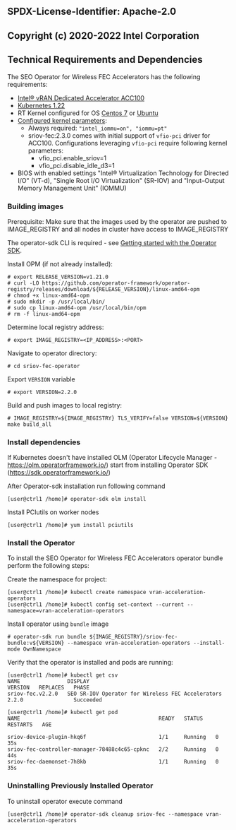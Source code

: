 ## SPDX-License-Identifier: Apache-2.0
## Copyright (c) 2020-2022 Intel Corporation

## Technical Requirements and Dependencies

The SEO Operator for Wireless FEC Accelerators has the following requirements:

- [Intel® vRAN Dedicated Accelerator ACC100](https://builders.intel.com/docs/networkbuilders/intel-vran-dedicated-accelerator-acc100-product-brief.pdf)
- [Kubernetes 1.22](https://kubernetes.io/blog/2021/08/04/kubernetes-1-22-release-announcement/)
- RT Kernel configured for OS [Centos 7](https://linuxsoft.cern.ch/cern/centos/7/rt/x86_64/repoview/kernel-rt.html) or [Ubuntu](https://askubuntu.com/questions/1349568/installing-real-time-patch-for-ubuntu-20-04)
- [Configured kernel parameters](https://wiki.ubuntu.com/Kernel/KernelBootParameters#Permanently_Add_a_Kernel_Boot_Parameter): 
  - Always required: `"intel_iommu=on", "iommu=pt"`
  - sriov-fec:2.3.0 comes with initial support of `vfio-pci` driver for ACC100. Configurations leveraging `vfio-pci` require following kernel parameters:
    - vfio_pci.enable_sriov=1
    - vfio_pci.disable_idle_d3=1
- BIOS with enabled settings "Intel® Virtualization Technology for Directed I/O" (VT-d), "Single Root I/O Virtualization" (SR-IOV) and "Input–Output Memory Management Unit" (IOMMU)

### Building images
Prerequisite: Make sure that the images used by the operator are pushed to IMAGE_REGISTRY and all nodes in cluster have access to IMAGE_REGISTRY

The operator-sdk CLI is required - see [Getting started with the Operator SDK](https://docs.openshift.com/container-platform/4.6/operators/operator_sdk/osdk-getting-started.html#osdk-installing-cli_osdk-getting-started).

Install OPM (if not already installed):

```shell
# export RELEASE_VERSION=v1.21.0
# curl -LO https://github.com/operator-framework/operator-registry/releases/download/${RELEASE_VERSION}/linux-amd64-opm
# chmod +x linux-amd64-opm
# sudo mkdir -p /usr/local/bin/
# sudo cp linux-amd64-opm /usr/local/bin/opm
# rm -f linux-amd64-opm
```

Determine local registry address:

```shell
# export IMAGE_REGISTRY=<IP_ADDRESS>:<PORT>
```

Navigate to operator directory:

```shell
# cd sriov-fec-operator
```

Export `VERSION` variable

```shell
# export VERSION=2.2.0
```

Build and push images to local registry:

```shell
# IMAGE_REGISTRY=${IMAGE_REGISTRY} TLS_VERIFY=false VERSION=${VERSION} make build_all
```

### Install dependencies

If Kubernetes doesn't have installed OLM (Operator Lifecycle Manager - https://olm.operatorframework.io/) start from installing Operator SDK (https://sdk.operatorframework.io/)

After Operator-sdk installation run following command
```shell
[user@ctrl1 /home]# operator-sdk olm install
```
Install PCIutils on worker nodes
```shell
[user@ctrl1 /home]# yum install pciutils
```
### Install the Operator

To install the SEO Operator for Wireless FEC Accelerators operator bundle perform the following steps:

Create the namespace for project:
```shell
[user@ctrl1 /home]# kubectl create namespace vran-acceleration-operators
[user@ctrl1 /home]# kubectl config set-context --current --namespace=vran-acceleration-operators
```

Install operator using `bundle` image
```
# operator-sdk run bundle ${IMAGE_REGISTRY}/sriov-fec-bundle:v${VERSION} --namespace vran-acceleration-operators --install-mode OwnNamespace
```

Verify that the operator is installed and pods are running:

```shell
[user@ctrl1 /home]# kubectl get csv
NAME               DISPLAY                                                        VERSION   REPLACES   PHASE
sriov-fec.v2.2.0   SEO SR-IOV Operator for Wireless FEC Accelerators              2.2.0                Succeeded
```

```shell
[user@ctrl1 /home]# kubectl get pod
NAME                                            READY   STATUS    RESTARTS   AGE                                                                              
                                           
sriov-device-plugin-hkq6f                       1/1     Running   0          35s                                                                              
sriov-fec-controller-manager-78488c4c65-cpknc   2/2     Running   0          44s                                                                              
sriov-fec-daemonset-7h8kb                       1/1     Running   0          35s                                                                              
```

### Uninstalling Previously Installed Operator

To uninstall operator execute command

```shell
[user@ctrl1 /home]# operator-sdk cleanup sriov-fec --namespace vran-acceleration-operators
```